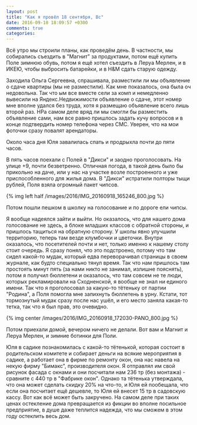 ```yaml
---
layout: post
title: "Как я провёл 18 сентября, Вс"
date: 2016-09-18 18:09:57 +0300
comments: true
categories: 
---
```

Всё утро мы строили планы, как проведём день. В частности, мы собирались съездить в "Магнит" за продуктами, потом ещё купить Поле зимнюю обувь, потом я ещё хотел съездить в Леруа Мерлен, и в ИКЕЮ, чтобы выбросить батарейки, и в H&M сдать старую одежду. 

Заходила Ольга Сергеевна, спрашивала, разместили ли мы объявление о сдаче квартиры (мы не разместили). Как мне показалось, она была оч недовольна. Так что ым все вместе сели за комп и немедленно вывесили на Яндекс.Недвижимости объявление о сдаче, этот номер мне вполне удался без труда, хотя я размещаю объявление всего лишь второй раз. НРа самом деле вряд ли мы смогли бы разместить объявление сами, нам все равно пришлось задать кучу вопросов и в конце подтвердить номер телефона через СМС. Уверен, что на мои фоточки сразу повалят арендаторы.

Около часа дня Юля завалилась спать и продрыхла почти до пяти часов.

В пять часов поехали с Полей в "Дикси" и заодно проголосовать. На улице +9, почти безветренно. Отличная погода, в такой день было бы прикольно на даче, или у нас на участке возле построенного и уже приспособленного для жилья дома. В "Дикси" истратили полторы тыщи рублей, Поля взяла огромный пакет чипсов. 

{% img left half /images/2016/IMG_20160918_165246_800.jpg %}

Потом пошли пешком в школку на голосование и по дороге ели чипсы.

Я вообще надеялся зайти и выйти. Но оказалось, что для нашего дома голосование не здесь, а блоке младших классов с обратной стороны, и пришлось тащиться на обратную сторону. У школы явно улучшили территорию, теперь там везде клумбочки и цветочки. Внутри оказалось, что посетителей почти и нет, только именно к нашему столу стоит очередь. Я сразу понял, что это подстроено, потому что там сидел какой-то мудак, который едва переворачивал страницы в своем журнале, как будто специально тянул время. Так что нам пришлось там простоять минут пять (за нами никто не занимал, излишне пояснять), потом я получил бюллетени и оказалось, что там совсем не те люди, которых рекламировали на Сходненской, я вообще не знал ни единого имени. Так что я проголосовал за какую-то тётеньку от партии "Родина", а Поля помогла мне запихнуть бюллетень в урну. Кстати, тот тормознутый мудак сразу после нас ушёл, и его место заняла какая-то тетка, так что я был прав, это очевидно. 

{% img center /images/2016/IMG_20160918_172030-PANO_800.jpg %}

Потом приехали домой, вечером ничего не делали. Вот вам и Магнит и Леруа Мерлен, и зимние ботинки для Поли.

Юля в садике познакомилась с какой-то тётенькой, которая состоит в родительском комитете и собирает деньги на всякие мероприятия в садике, а работает она в фирме по ремонту окон, она нас навела на некую фирму "Бимакс", производителя окон. Я отправлял им свой рисунок фасада с окнами и они посчитали нам 236 тр (без монтажа) - сравните с 440 тр в "Фабрике окон". Однако та тётенька утверждала, что она может сделать скидку 20% на что-то, и Юля ей пообещала, что если она посчитает ещё дешевле, то Юля ей внесет 15 тр в садовскую кассу. Вот как всё может быть закручено. На самом деле при таких ценах остекление дома превращается из фикции во вполне посильное предприятие, в душе даже теплится надежда, что мы сможем в этом году остеклить весь дом.